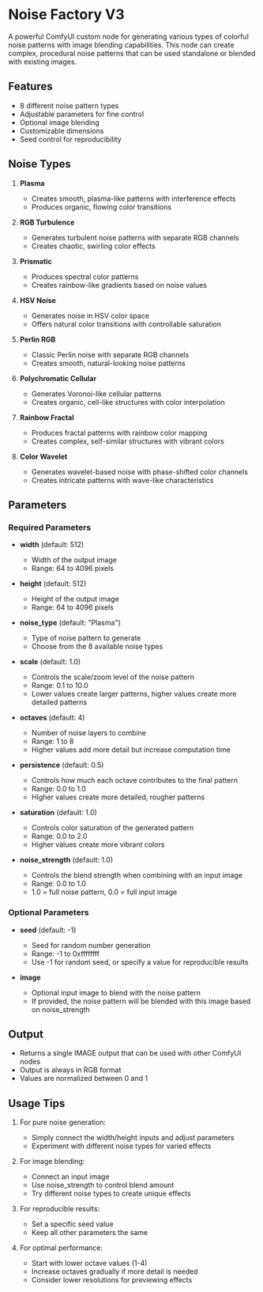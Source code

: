 # Noise Factory V3

A powerful ComfyUI custom node for generating various types of colorful noise patterns with image blending capabilities. This node can create complex, procedural noise patterns that can be used standalone or blended with existing images.

## Features

- 8 different noise pattern types
- Adjustable parameters for fine control
- Optional image blending
- Customizable dimensions
- Seed control for reproducibility

## Noise Types

1. **Plasma**
   - Creates smooth, plasma-like patterns with interference effects
   - Produces organic, flowing color transitions

2. **RGB Turbulence**
   - Generates turbulent noise patterns with separate RGB channels
   - Creates chaotic, swirling color effects

3. **Prismatic**
   - Produces spectral color patterns
   - Creates rainbow-like gradients based on noise values

4. **HSV Noise**
   - Generates noise in HSV color space
   - Offers natural color transitions with controllable saturation

5. **Perlin RGB**
   - Classic Perlin noise with separate RGB channels
   - Creates smooth, natural-looking noise patterns

6. **Polychromatic Cellular**
   - Generates Voronoi-like cellular patterns
   - Creates organic, cell-like structures with color interpolation

7. **Rainbow Fractal**
   - Produces fractal patterns with rainbow color mapping
   - Creates complex, self-similar structures with vibrant colors

8. **Color Wavelet**
   - Generates wavelet-based noise with phase-shifted color channels
   - Creates intricate patterns with wave-like characteristics

## Parameters

### Required Parameters

- **width** (default: 512)
  - Width of the output image
  - Range: 64 to 4096 pixels

- **height** (default: 512)
  - Height of the output image
  - Range: 64 to 4096 pixels

- **noise_type** (default: "Plasma")
  - Type of noise pattern to generate
  - Choose from the 8 available noise types

- **scale** (default: 1.0)
  - Controls the scale/zoom level of the noise pattern
  - Range: 0.1 to 10.0
  - Lower values create larger patterns, higher values create more detailed patterns

- **octaves** (default: 4)
  - Number of noise layers to combine
  - Range: 1 to 8
  - Higher values add more detail but increase computation time

- **persistence** (default: 0.5)
  - Controls how much each octave contributes to the final pattern
  - Range: 0.0 to 1.0
  - Higher values create more detailed, rougher patterns

- **saturation** (default: 1.0)
  - Controls color saturation of the generated pattern
  - Range: 0.0 to 2.0
  - Higher values create more vibrant colors

- **noise_strength** (default: 1.0)
  - Controls the blend strength when combining with an input image
  - Range: 0.0 to 1.0
  - 1.0 = full noise pattern, 0.0 = full input image

### Optional Parameters

- **seed** (default: -1)
  - Seed for random number generation
  - Range: -1 to 0xffffffff
  - Use -1 for random seed, or specify a value for reproducible results

- **image**
  - Optional input image to blend with the noise pattern
  - If provided, the noise pattern will be blended with this image based on noise_strength

## Output

- Returns a single IMAGE output that can be used with other ComfyUI nodes
- Output is always in RGB format
- Values are normalized between 0 and 1

## Usage Tips

1. For pure noise generation:
   - Simply connect the width/height inputs and adjust parameters
   - Experiment with different noise types for varied effects

2. For image blending:
   - Connect an input image
   - Use noise_strength to control blend amount
   - Try different noise types to create unique effects

3. For reproducible results:
   - Set a specific seed value
   - Keep all other parameters the same

4. For optimal performance:
   - Start with lower octave values (1-4)
   - Increase octaves gradually if more detail is needed
   - Consider lower resolutions for previewing effects
